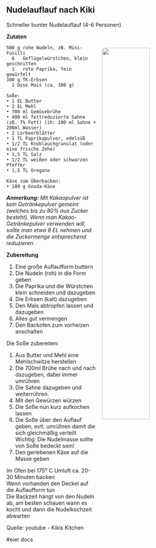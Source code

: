 Nudelauflauf nach Kiki
-----------------------

Schneller bunter Nudelauflauf (4-6 Personen)

<img align='right' style="margin:5ex 0 1ex 1em;border-radius:8px" width="50%" 
    src="https://leckere-rezepte.de/images/QC-approved.svg"  />

**Zutaten**

```
500 g rohe Nudeln, zB. Mini-Fusilli
  6   Geflügelwürstchen, klein geschnitten 
  1   rote Paprika, fein gewürfelt 
300 g TK-Erbsen 
  1 Dose Mais (ca. 300 g) 

Soße:
• 1 EL Butter
• 2 EL Mehl
• 700 ml Gemüsebrühe
• 400 ml fettreduzierte Sahne (zB. 7% Fett) (ih: 200 ml Sahne + 200ml Wasser)
• 2 Lorbeerblätter 
• 1 TL Paprikapulver, edelsüß
• 1/2 TL Knoblauchgranulat (oder eine frische Zehe)
• 1,5 TL Salz 
• 1/2 TL weißen oder schwarzen Pfeffer
• 1,5 TL Oregano

Käse zum Überbacken:
• 180 g Gouda-Käse 
```


_**Anmerkung:** Mit Kakaopulver ist kein Getränkepulver gemeint (welches bis zu 80% aus Zucker besteht). Wenn man Kakao-Getränkepulver verwenden will, sollte man etwa 8 EL nehmen und die Zuckermenge entsprechend reduzieren._

**Zubereitung** 

1. Eine große Auflaufform buttern
2. Die Nudeln (roh) in die Form geben
3. Die Paprika und die Würstchen klein schneiden und dazugeben
4. Die Erbsen (kalt) dazugeben
5. Den Mais abtropfen  lassen und dazugeben
6. Alles gut vermengen
7. Den Backofen zum vorheizen anschalten

Die Soße zubereiten:  
1. Aus Butter und Mehl eine Mehlschwitze herstellen
2. Die 700ml Brühe nach und nach dazugeben, dabei immer umrühren
3. Die Sahne dazugeben und weiterrühren.
4. Mit den Gewürzen würzen
5. Die Soße nun kurz aufkochen lassen
6. Die Soße über den Auflauf geben, evtl. umrühren damit die sich gleichmäßig verteilt
   Wichtig: Die Nudelmasse sollte von Soße bedeckt sein!
7. Den geriebenen Käse auf die Masse geben

Im Ofen bei 175° C Umluft ca. 20-30 Minuten backen  
Wenn vorhanden den Deckel auf die Auflaufform tun  
Die Backzeit hängt von den Nudeln ab, am besten schauen wann es kocht und dann die Nudelkochzeit abwarten


Quelle: youtube - Kikis Kitchen

#eier docs
